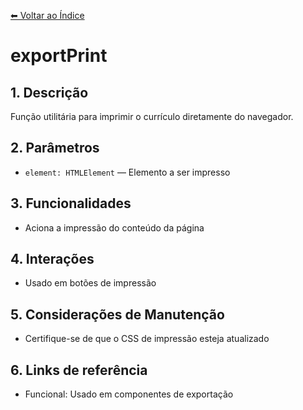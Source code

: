 [⬅ Voltar ao Índice](../../DOCUMENTATION.md)

# exportPrint

## 1. Descrição
Função utilitária para imprimir o currículo diretamente do navegador.

## 2. Parâmetros
- `element: HTMLElement` — Elemento a ser impresso

## 3. Funcionalidades
- Aciona a impressão do conteúdo da página

## 4. Interações
- Usado em botões de impressão

## 5. Considerações de Manutenção
- Certifique-se de que o CSS de impressão esteja atualizado

## 6. Links de referência
- Funcional: Usado em componentes de exportação
